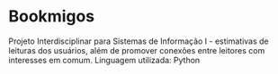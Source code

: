 # Bookmigos
Projeto Interdisciplinar para Sistemas de Informação I - estimativas de leituras dos usuários, além de promover conexões entre leitores com interesses em comum.
Linguagem utilizada: Python
